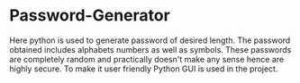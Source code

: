 # Password-Generator
Here python is used to generate password of desired length. The password obtained includes alphabets numbers as well as symbols. These passwords are completely random and practically doesn't make any sense hence are highly secure. To make it user friendly Python GUI is used in the project.

